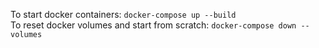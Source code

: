 To start docker containers: `docker-compose up --build`  
To reset docker volumes and start from scratch: `docker-compose down --volumes`